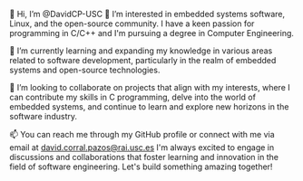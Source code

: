 👋 Hi, I’m @DavidCP-USC
👀 I’m interested in embedded systems software, Linux, and the open-source community. 
I have a keen passion for programming in C/C++ and I'm pursuing a degree in Computer Engineering.

🌱 I’m currently learning and expanding my knowledge in various areas related to software development, 
particularly in the realm of embedded systems and open-source technologies.

💞️ I’m looking to collaborate on projects that align with my interests, where I can contribute my skills 
in C programming, delve into the world of embedded systems, and continue to learn and explore new horizons 
in the software industry.

📫 You can reach me through my GitHub profile or connect with me via email at david.corral.pazos@rai.usc.es 
I'm always excited to engage in discussions and collaborations that foster learning and innovation in the 
field of software engineering. Let's build something amazing together!
